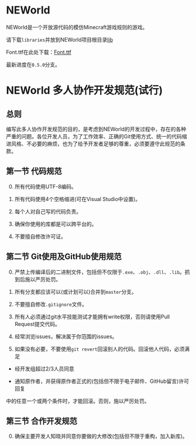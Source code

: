 # NEWorld

NEWorld是一个开放源代码的模仿Minecraft游戏规则的游戏。

请下载`libraries`并放到NEWorld项目根目录[lib](http://pan.baidu.com/s/1jHz7rAe)

Font.ttf在此处下载：[Font.ttf](http://pan.baidu.com/s/1hr5TQjM)

最新进度在`0.5.0`分支。

# NEWorld 多人协作开发规范(试行)

## 总则

编写此多人协作开发规范的目的，是考虑到NEWorld的开发过程中，存在的各种严重的问题。各位开发人员，为了工作效率、正确的Git使用方式、统一的代码缩进风格、不必要的麻烦，也为了给予开发者足够的尊重，必须要遵守此规范的条款。

## 第一节 代码规范

0. 所有代码使用UTF-8编码。

0. 所有代码使用4个空格缩进(可在Visual Studio中设置)。

0. 每个人对自己写的代码负责。

0. 确保你使用的库都是可以跨平台的。

0. 不要擅自修改许可证。

## 第二节 Git使用及GitHub使用规范

0. 严禁上传编译后的二进制文件，包括但不仅限于`.exe`、`.obj`、`.dll`、`.lib`。抓到后施以严厉处罚。

0. 所有分支都应该可以(或计划可以)合并到`master`分支。

0. 不要擅自修改`.gitignore`文件。

0. 所有人必须通过git水平技能测试才能拥有write权限，否则请使用Pull Request提交代码。

0. 经常浏览issues，解决属于你范围的issues。

0. 如果没有必要，不要使用`git revert`回滚别人的代码。回滚他人代码，必须满足

- 经开发组超过2/3人员同意

- 通知原作者，并获得原作者正式的(包括但不限于电子邮件、GitHub留言)许可回复

中的任意一个或两个条件时，才能回滚。否则，施以严厉处罚。


## 第三节 合作开发规范

0. 确保主要开发人知晓并同意你要做的大修改(包括但不限于重构，加入新库)。
